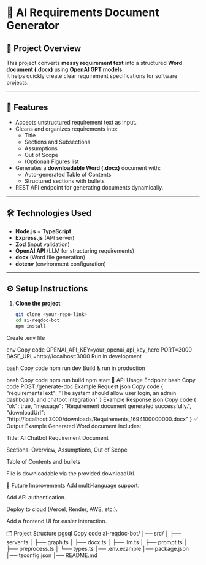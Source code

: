 # 📄 AI Requirements Document Generator

## 📌 Project Overview
This project converts **messy requirement text** into a structured **Word document (.docx)** using **OpenAI GPT models**.  
It helps quickly create clear requirement specifications for software projects.

---

## 🚀 Features
- Accepts unstructured requirement text as input.
- Cleans and organizes requirements into:
  - Title
  - Sections and Subsections
  - Assumptions
  - Out of Scope
  - (Optional) Figures list
- Generates a **downloadable Word (.docx)** document with:
  - Auto-generated Table of Contents
  - Structured sections with bullets
- REST API endpoint for generating documents dynamically.

---

## 🛠️ Technologies Used
- **Node.js** + **TypeScript**
- **Express.js** (API server)
- **Zod** (input validation)
- **OpenAI API** (LLM for structuring requirements)
- **docx** (Word file generation)
- **dotenv** (environment configuration)

---

## ⚙️ Setup Instructions

1. **Clone the project**
   ```bash
   git clone <your-repo-link>
   cd ai-reqdoc-bot
   npm install
Create .env file

env
Copy code
OPENAI_API_KEY=your_openai_api_key_here
PORT=3000
BASE_URL=http://localhost:3000
Run in development

bash
Copy code
npm run dev
Build & run in production

bash
Copy code
npm run build
npm start
📡 API Usage
Endpoint
bash
Copy code
POST /generate-doc
Example Request
json
Copy code
{
  "requirementsText": "The system should allow user login, an admin dashboard, and chatbot integration"
}
Example Response
json
Copy code
{
  "ok": true,
  "message": "Requirement document generated successfully.",
  "downloadUrl": "http://localhost:3000/downloads/Requirements_1694100000000.docx"
}
✅ Output Example
Generated Word document includes:

Title: AI Chatbot Requirement Document

Sections: Overview, Assumptions, Out of Scope

Table of Contents and bullets

File is downloadable via the provided downloadUrl.

🔮 Future Improvements
Add multi-language support.

Add API authentication.

Deploy to cloud (Vercel, Render, AWS, etc.).

Add a frontend UI for easier interaction.

🗂️ Project Structure
pgsql
Copy code
ai-reqdoc-bot/
│── src/
│   ├── server.ts
│   ├── graph.ts
│   ├── docx.ts
│   ├── llm.ts
│   ├── prompt.ts
│   ├── preprocess.ts
│   └── types.ts
│── .env.example
│── package.json
│── tsconfig.json
│── README.md
